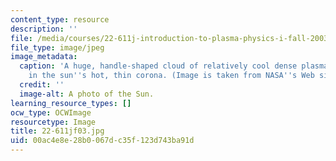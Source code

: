 ```yaml
---
content_type: resource
description: ''
file: /media/courses/22-611j-introduction-to-plasma-physics-i-fall-2003/00ac4e8e28b0067dc35f123d743ba91d_22-611jf03.jpg
file_type: image/jpeg
image_metadata:
  caption: 'A huge, handle-shaped cloud of relatively cool dense plasma suspended
    in the sun''s hot, thin corona. (Image is taken from NASA''s Web site: [http://www.nasa.gov](http://www.nasa.gov/).)'
  credit: ''
  image-alt: A photo of the Sun.
learning_resource_types: []
ocw_type: OCWImage
resourcetype: Image
title: 22-611jf03.jpg
uid: 00ac4e8e-28b0-067d-c35f-123d743ba91d
---
```

